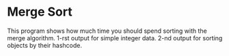 # Merge Sort
This program shows how much time you should spend sorting with the merge algorithm.
1-rst output for simple integer data.
2-nd output for sorting objects by their hashcode.
